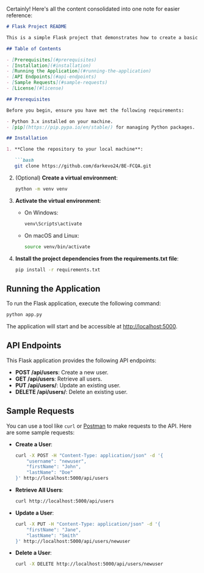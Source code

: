 Certainly! Here's all the content consolidated into one note for easier reference:

```markdown
# Flask Project README

This is a simple Flask project that demonstrates how to create a basic RESTful API for managing user information using Flask, Flask-SQLAlchemy, and Flask-CORS.

## Table of Contents

- [Prerequisites](#prerequisites)
- [Installation](#installation)
- [Running the Application](#running-the-application)
- [API Endpoints](#api-endpoints)
- [Sample Requests](#sample-requests)
- [License](#license)

## Prerequisites

Before you begin, ensure you have met the following requirements:

- Python 3.x installed on your machine.
- [pip](https://pip.pypa.io/en/stable/) for managing Python packages.

## Installation

1. **Clone the repository to your local machine**:

   ```bash
   git clone https://github.com/darkevo24/BE-FCQA.git
   ```

2. (Optional) **Create a virtual environment**:

   ```bash
   python -m venv venv
   ```

3. **Activate the virtual environment**:

   - On Windows:

     ```bash
     venv\Scripts\activate
     ```

   - On macOS and Linux:

     ```bash
     source venv/bin/activate
     ```

4. **Install the project dependencies from the requirements.txt file**:

   ```bash
   pip install -r requirements.txt
   ```

## Running the Application

To run the Flask application, execute the following command:

```bash
python app.py
```

The application will start and be accessible at [http://localhost:5000](http://localhost:5000).

## API Endpoints

This Flask application provides the following API endpoints:

- **POST /api/users**: Create a new user.
- **GET /api/users**: Retrieve all users.
- **PUT /api/users/<username>**: Update an existing user.
- **DELETE /api/users/<username>**: Delete an existing user.

## Sample Requests

You can use a tool like `curl` or [Postman](https://www.postman.com/) to make requests to the API. Here are some sample requests:

- **Create a User**:

   ```bash
   curl -X POST -H "Content-Type: application/json" -d '{
       "username": "newuser",
       "firstName": "John",
       "lastName": "Doe"
   }' http://localhost:5000/api/users
   ```

- **Retrieve All Users**:

   ```bash
   curl http://localhost:5000/api/users
   ```

- **Update a User**:

   ```bash
   curl -X PUT -H "Content-Type: application/json" -d '{
       "firstName": "Jane",
       "lastName": "Smith"
   }' http://localhost:5000/api/users/newuser
   ```

- **Delete a User**:

   ```bash
   curl -X DELETE http://localhost:5000/api/users/newuser
   ```